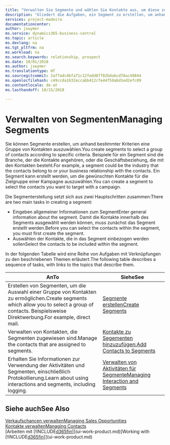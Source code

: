 ```yaml
---
title: "Verwalten Sie Segmente und wählen Sie Kontakte aus, um diese zu berücksichtigen| Microsoft Docs"
description: "Gliedert die Aufgaben, ein Segment zu erstellen, um anhand bestimmter Kriterien eine Gruppe von Kontakten auszuwählen, zum Beispiel Kontakte in einer Branche, die Sie anvisieren möchten."
services: project-madeira
documentationcenter: 
author: jswymer
ms.service: dynamics365-business-central
ms.topic: article
ms.devlang: na
ms.tgt_pltfrm: na
ms.workload: na
ms.search.keywords: relationship, prospect
ms.date: 10/01/2018
ms.author: jswymer
ms.translationtype: HT
ms.sourcegitcommit: 2af7adc4bfa71c12fedd87f02bdabcd78ac49844
ms.openlocfilehash: c49ccda1632eccabb412cfe44f59abd1ed2efc09
ms.contentlocale: de-at
ms.lasthandoff: 10/15/2018

---
```

# <a name="managing-segments"></a><span data-ttu-id="71c8e-103">Verwalten von Segmenten</span><span class="sxs-lookup"><span data-stu-id="71c8e-103">Managing Segments</span></span>
<span data-ttu-id="71c8e-104">Sie können Segmente erstellen, um anhand bestimmter Kriterien eine Gruppe von Kontakten auszuwählen.</span><span class="sxs-lookup"><span data-stu-id="71c8e-104">You create segments to select a group of contacts according to specific criteria.</span></span> <span data-ttu-id="71c8e-105">Beispiele für ein Segment sind die Branche, der die Kontakte angehören, oder die Geschäftsbeziehung, die mit den Kontakten besteht.</span><span class="sxs-lookup"><span data-stu-id="71c8e-105">For example, a segment could be the industry that the contacts belong to or your business relationship with the contacts.</span></span> <span data-ttu-id="71c8e-106">Ein Segment kann erstellt werden, um die gewünschten Kontakte für die Zielgruppe einer Kampagne auszuwählen.</span><span class="sxs-lookup"><span data-stu-id="71c8e-106">You can create a segment to select the contacts you want to target with a campaign.</span></span>

<span data-ttu-id="71c8e-107">Die Segmenterstellung setzt sich aus zwei Hauptschritten zusammen:</span><span class="sxs-lookup"><span data-stu-id="71c8e-107">There are two main tasks in creating a segment:</span></span>

* <span data-ttu-id="71c8e-108">Eingeben allgemeiner Informationen zum Segment</span><span class="sxs-lookup"><span data-stu-id="71c8e-108">Enter general information about the segment.</span></span> <span data-ttu-id="71c8e-109">Damit die Kontakte innerhalb des Segments ausgewählt werden können, muss zunächst das Segment erstellt werden.</span><span class="sxs-lookup"><span data-stu-id="71c8e-109">Before you can select the contacts within the segment, you must first create the segment.</span></span>
* <span data-ttu-id="71c8e-110">Auswählen der Kontakte, die in das Segment einbezogen werden sollen</span><span class="sxs-lookup"><span data-stu-id="71c8e-110">Select the contacts to be included within the segment.</span></span>

<span data-ttu-id="71c8e-111">In der folgenden Tabelle wird eine Reihe von Aufgaben mit Verknüpfungen zu den beschriebenen Themen erläutert.</span><span class="sxs-lookup"><span data-stu-id="71c8e-111">The following table describes a sequence of tasks, with links to the topics that describe them.</span></span> 

| <span data-ttu-id="71c8e-112">An</span><span class="sxs-lookup"><span data-stu-id="71c8e-112">To</span></span> | <span data-ttu-id="71c8e-113">Siehe</span><span class="sxs-lookup"><span data-stu-id="71c8e-113">See</span></span> |
| --- | --- |
| <span data-ttu-id="71c8e-114">Erstellen von Segmenten, um die Auswahl einer Gruppe von Kontakten zu ermöglichen.</span><span class="sxs-lookup"><span data-stu-id="71c8e-114">Create segments which allow you to select a group of contacts.</span></span> <span data-ttu-id="71c8e-115">Beispielsweise Direktwerbung.</span><span class="sxs-lookup"><span data-stu-id="71c8e-115">For example, direct mail.</span></span> |[<span data-ttu-id="71c8e-116">Segmente erstellen</span><span class="sxs-lookup"><span data-stu-id="71c8e-116">Create Segments</span></span>](marketing-how-create-segment.md) |
| <span data-ttu-id="71c8e-117">Verwalten von Kontakten, die Segmenten zugewiesen sind.</span><span class="sxs-lookup"><span data-stu-id="71c8e-117">Manage the contacts that are assigned to segments.</span></span> |[<span data-ttu-id="71c8e-118">Kontakte zu Segementen hinzuzufügen:</span><span class="sxs-lookup"><span data-stu-id="71c8e-118">Add Contacts to Segments</span></span>](marketing-add-contact-segment.md) |
| <span data-ttu-id="71c8e-119">Erhalten Sie Informationen zur Verwendung der Aktivitäten und Segmenten, einschließlich Protokollierung.</span><span class="sxs-lookup"><span data-stu-id="71c8e-119">Learn about using interactions and segments, including logging.</span></span> |[<span data-ttu-id="71c8e-120">Verwalten von Aktivitäten für Segmente</span><span class="sxs-lookup"><span data-stu-id="71c8e-120">Managing Interaction and Segments</span></span>](marketing-interaction-segments.md) |

## <a name="see-also"></a><span data-ttu-id="71c8e-121">Siehe auch</span><span class="sxs-lookup"><span data-stu-id="71c8e-121">See Also</span></span>
[<span data-ttu-id="71c8e-122">Verkaufschancen verwalten</span><span class="sxs-lookup"><span data-stu-id="71c8e-122">Managing Sales Opportunities</span></span>](marketing-manage-sales-opportunities.md)  
[<span data-ttu-id="71c8e-123">Kontakte verwalten</span><span class="sxs-lookup"><span data-stu-id="71c8e-123">Managing Contacts</span></span>](marketing-contacts.md)  
<span data-ttu-id="71c8e-124">[Arbeiten mit [!INCLUDE[d365fin](includes/d365fin_md.md)]](ui-work-product.md)</span><span class="sxs-lookup"><span data-stu-id="71c8e-124">[Working with [!INCLUDE[d365fin](includes/d365fin_md.md)]](ui-work-product.md)</span></span>

